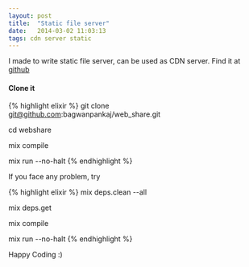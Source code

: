 ```yaml
---
layout: post
title:  "Static file server"
date:   2014-03-02 11:03:13
tags: cdn server static
---
```

I made to write static file server, can be used as CDN server. Find it at [github](https://github.com/bagwanpankaj/web_share)

#### Clone it

{% highlight elixir %}
git clone git@github.com:bagwanpankaj/web_share.git

cd webshare

mix compile

mix run --no-halt
{% endhighlight %}

If you face any problem, try

{% highlight elixir %}
mix deps.clean --all

mix deps.get

mix compile

mix run --no-halt
{% endhighlight %}

Happy Coding :)